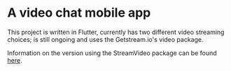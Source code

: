 # A video chat mobile app 

This project is written in Flutter, currently has two different video streaming choices; is still ongoing and uses the Getstream.io's video package.

Information on the version using the StreamVideo package can be found [here](https://github.com/ItsYaBoyJG/ChatApp/blob/main/chat_app_w_stream_video/README.md).


